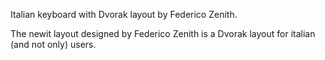Italian keyboard with Dvorak layout by Federico Zenith.

The newit layout designed by Federico Zenith is a Dvorak layout for italian
(and not only) users.
